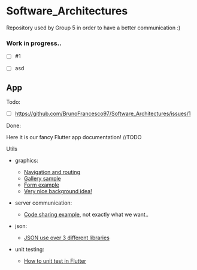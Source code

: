 # Software_Architectures

Repository used by Group 5 in order to have a better communication :)

### Work in progress..
- [ ] #1
- [ ] asd


## App

Todo:
- [ ] https://github.com/BrunoFrancesco97/Software_Architectures/issues/1

Done:

Here it is our fancy Flutter app documentation!
//TODO

Utils
- graphics:
  - [Navigation and routing](https://flutter.github.io/samples/navigation_and_routing.html)
  - [Gallery sample](https://flutter.github.io/samples/gallery.html)
  - [Form example](https://flutter.github.io/samples/form_app.html)
  - [Very nice background idea!](https://flutter.github.io/samples/particle_background.html)

- server communication:
  - [Code sharing example](https://flutter.github.io/samples/code_sharing.html), not exactly what we want..

- json:
  - [JSON use over 3 different libraries](https://flutter.github.io/samples/jsonexample.html)

- unit testing:
  - [How to unit test in Flutter](https://docs.flutter.dev/cookbook/testing/unit/introduction)
